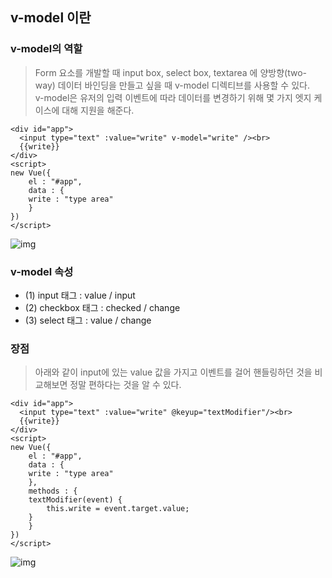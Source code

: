## v-model 이란

### v-model의 역할
> Form 요소를 개발할 때 input box, select box, textarea 에 양방향(two-way) 데이터 바인딩을 만들고 싶을 때 v-model 디렉티브를 사용할 수 있다. <br>
> v-model은 유저의 입력 이벤트에 따라 데이터를 변경하기 위해 몇 가지 엣지 케이스에 대해 지원을 해준다.

```html, js
<div id="app">
  <input type="text" :value="write" v-model="write" /><br>
  {{write}}
</div>
<script>
new Vue({
    el : "#app",
    data : {
	write : "type area"
    }
})
</script>
```
![img](https://github.com/jinjucha/jinjucha.github.io/assets/46393932/5fb8caab-dc29-4c9e-b03e-4638372217b9)

### v-model 속성
* (1) input 태그 : value / input
* (2) checkbox 태그 : checked / change
* (3) select 태그 : value / change

### 장점
> 아래와 같이 input에 있는 value 값을 가지고 이벤트를 걸어 핸들링하던 것을 비교해보면 정말 편하다는 것을 알 수 있다.
```html, js
<div id="app">
  <input type="text" :value="write" @keyup="textModifier"/><br>
  {{write}}
</div>
<script>
new Vue({
    el : "#app",
    data : {
	write : "type area"
    },
    methods : {
	textModifier(event) {
	    this.write = event.target.value;
	}
    }
})
</script>
```

![img](https://github.com/jinjucha/jinjucha.github.io/assets/46393932/d3dd40a0-8002-435e-8b1f-395d44dccaa7)

